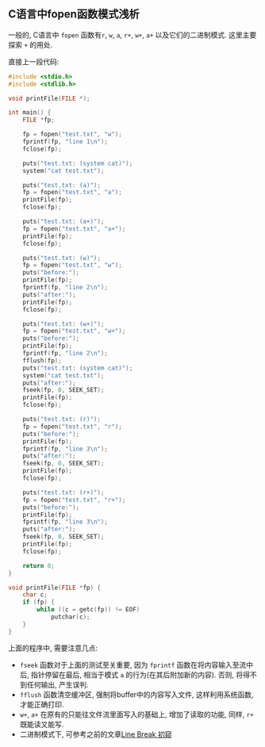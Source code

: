 ## C语言中fopen函数模式浅析

一般的, C语言中 `fopen` 函数有`r`, `w`, `a`, `r+`, `w+`, `a+`
以及它们的二进制模式. 这里主要探索 `+` 的用处.

直接上一段代码:

```c
#include <stdio.h>
#include <stdlib.h>

void printFile(FILE *);

int main() {
    FILE *fp;

    fp = fopen("test.txt", "w");
    fprintf(fp, "line 1\n");
    fclose(fp);

    puts("test.txt: (system cat)");
    system("cat test.txt");

    puts("test.txt: (a)");
    fp = fopen("test.txt", "a");
    printFile(fp);
    fclose(fp);

    puts("test.txt: (a+)");
    fp = fopen("test.txt", "a+");
    printFile(fp);
    fclose(fp);

    puts("test.txt: (w)");
    fp = fopen("test.txt", "w");
    puts("before:");
    printFile(fp);
    fprintf(fp, "line 2\n");
    puts("after:");
    printFile(fp);
    fclose(fp);

    puts("test.txt: (w+)");
    fp = fopen("test.txt", "w+");
    puts("before:");
    printFile(fp);
    fprintf(fp, "line 2\n");
    fflush(fp);
    puts("test.txt: (system cat)");
    system("cat test.txt");
    puts("after:");
    fseek(fp, 0, SEEK_SET);
    printFile(fp);
    fclose(fp);

    puts("test.txt: (r)");
    fp = fopen("test.txt", "r");
    puts("before:");
    printFile(fp);
    fprintf(fp, "line 3\n");
    puts("after:");
    fseek(fp, 0, SEEK_SET);
    printFile(fp);
    fclose(fp);

    puts("test.txt: (r+)");
    fp = fopen("test.txt", "r+");
    puts("before:");
    printFile(fp);
    fprintf(fp, "line 3\n");
    puts("after:");
    fseek(fp, 0, SEEK_SET);
    printFile(fp);
    fclose(fp);

    return 0;
}

void printFile(FILE *fp) {
    char c;
    if (fp) {
        while ((c = getc(fp)) != EOF)
            putchar(c);
    }
}
```

上面的程序中, 需要注意几点:

- `fseek` 函数对于上面的测试至关重要, 因为 `fprintf` 函数在将内容输入至流中后,
  指针停留在最后, 相当于模式 `a` 的行为(在其后附加新的内容).
  否则, 将得不到任何输出, 产生误判.
- `fflush` 函数清空缓冲区, 强制将buffer中的内容写入文件,
  这样利用系统函数, 才能正确打印.
- `w+`, `a+` 在原有的只能往文件流里面写入的基础上, 增加了读取的功能,
  同样, `r+` 既能读又能写.
- 二进制模式下, 可参考之前的文章[Line Break 初窥](line_break_eof.md)
